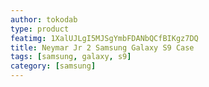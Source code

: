 ```yaml
---
author: tokodab
type: product
featimg: 1XalUJLgI5MJSgYmbFDANbQCfBIKgz7DQ
title: Neymar Jr 2 Samsung Galaxy S9 Case
tags: [samsung, galaxy, s9]
category: [samsung]
---
```

